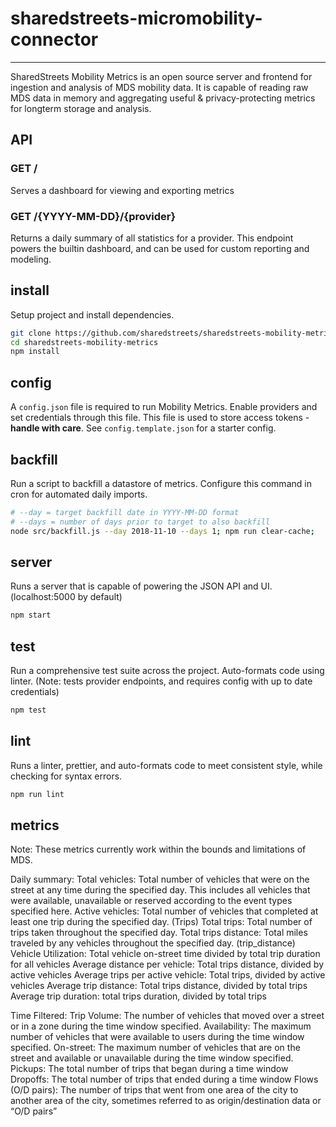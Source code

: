 # sharedstreets-micromobility-connector
---

SharedStreets Mobility Metrics is an open source server and frontend for ingestion and analysis of MDS mobility data. It is capable of reading raw MDS data in memory and aggregating useful & privacy-protecting metrics for longterm storage and analysis.


## API

### GET /

Serves a dashboard for viewing and exporting metrics

### GET /{YYYY-MM-DD}/{provider}

Returns a daily summary of all statistics for a provider. This endpoint powers the builtin dashboard, and can be used for custom reporting and modeling.


## install

Setup project and install dependencies.

```sh
git clone https://github.com/sharedstreets/sharedstreets-mobility-metrics.git
cd sharedstreets-mobility-metrics
npm install
```

## config

A `config.json` file is required to run Mobility Metrics. Enable providers and set credentials through this file. This file is used to store access tokens - **handle with care**. See `config.template.json` for a starter config.


## backfill

Run a script to backfill a datastore of metrics. Configure this command in cron for automated daily imports.

```sh
# --day = target backfill date in YYYY-MM-DD format
# --days = number of days prior to target to also backfill
node src/backfill.js --day 2018-11-10 --days 1; npm run clear-cache;
```


## server

Runs a server that is capable of powering the JSON API and UI. (localhost:5000 by default)

```sh
npm start
```


## test

Run a comprehensive test suite across the project. Auto-formats code using linter. (Note: tests provider endpoints, and requires config with up to date credentials)

```sh
npm test
```


## lint

Runs a linter, prettier, and auto-formats code to meet consistent style, while checking for syntax errors.

```sh
npm run lint
```

## metrics

Note: These metrics currently work within the bounds and limitations of MDS. 

Daily summary:
Total vehicles: Total number of vehicles that were on the street at any time during the specified day. This includes all vehicles that were available, unavailable or reserved according to the event types specified here. 
Active vehicles: Total number of vehicles that completed at least one trip during the specified day. (Trips)
Total trips: Total number of trips taken throughout the specified day. 
Total trips distance: Total miles traveled by any vehicles throughout the specified day. (trip_distance)
Vehicle Utilization: Total vehicle on-street time divided by total trip duration for all vehicles
Average distance per vehicle: Total trips distance, divided by active vehicles
Average trips per active vehicle: Total trips, divided by active vehicles
Average trip distance: Total trips distance, divided by total trips
Average trip duration: total trips duration, divided by total trips

Time Filtered:
Trip Volume: The number of vehicles that moved over a street or in a zone during the time window specified.
Availability: The maximum number of vehicles that were available to users during the time window specified.
On-street: The maximum number of vehicles that are on the street and available or unavailable during the time window specified.
Pickups: The total number of trips that began during a time window
Dropoffs: The total number of trips that ended during a time window
Flows (O/D pairs): The number of trips that went from one area of the city to another area of the city, sometimes referred to as origin/destination data or “O/D pairs”
